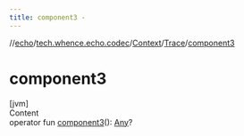 ```yaml
---
title: component3 -
---
```

//[echo](../../../index.md)/[tech.whence.echo.codec](../../index.md)/[Context](../index.md)/[Trace](index.md)/[component3](component3.md)



# component3  
[jvm]  
Content  
operator fun [component3](component3.md)(): [Any](https://kotlinlang.org/api/latest/jvm/stdlib/kotlin/-any/index.html)?  



